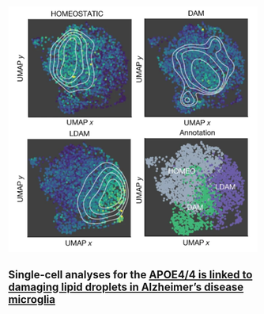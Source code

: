 <p align="center">
  <img src="./utils/LDAM.png" alt="ldam"/>
</p>

## Single-cell analyses for the [APOE4/4 is linked to damaging lipid droplets in Alzheimer’s disease microglia](https://www.nature.com/articles/s41586-024-07185-7)
